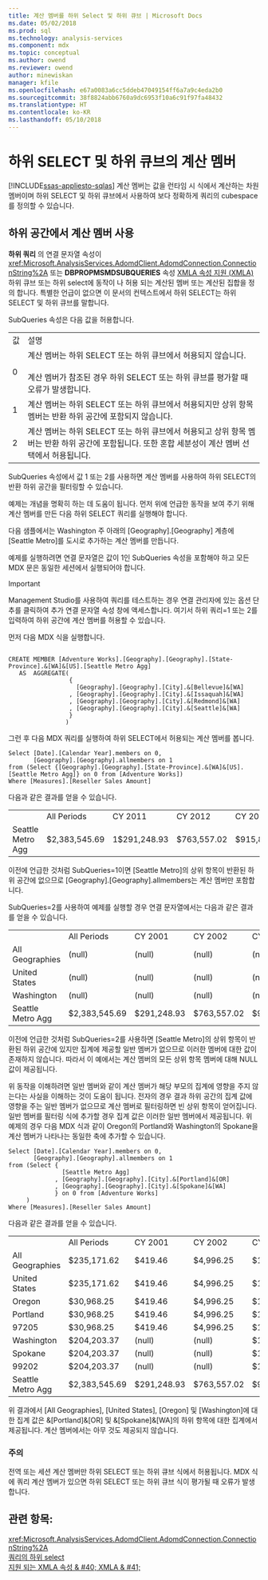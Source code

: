 ```yaml
---
title: 계산 멤버를 하위 Select 및 하위 큐브 | Microsoft Docs
ms.date: 05/02/2018
ms.prod: sql
ms.technology: analysis-services
ms.component: mdx
ms.topic: conceptual
ms.author: owend
ms.reviewer: owend
author: minewiskan
manager: kfile
ms.openlocfilehash: e67a0083a6cc5ddeb47049154ff6a7a9c4eda2b0
ms.sourcegitcommit: 38f8824abb6760a9dc6953f10a6c91f97fa48432
ms.translationtype: HT
ms.contentlocale: ko-KR
ms.lasthandoff: 05/10/2018
---
```

# <a name="calculated-members-in-subselects-and-subcubes"></a>하위 SELECT 및 하위 큐브의 계산 멤버
[!INCLUDE[ssas-appliesto-sqlas](../../../includes/ssas-appliesto-sqlas.md)]
  계산 멤버는 값을 런타임 시 식에서 계산하는 차원 멤버이며 하위 SELECT 및 하위 큐브에서 사용하여 보다 정확하게 쿼리의 cubespace를 정의할 수 있습니다.  
  
## <a name="enabling-calculated-members-in-the-subspace"></a>하위 공간에서 계산 멤버 사용  
 **하위 쿼리** 의 연결 문자열 속성이 <xref:Microsoft.AnalysisServices.AdomdClient.AdomdConnection.ConnectionString%2A> 또는 **DBPROPMSMDSUBQUERIES** 속성 [XMLA 속성 지원 &#40;XMLA&#41; ](../../../analysis-services/xmla/xml-elements-properties/propertylist-element-supported-xmla-properties.md)하위 큐브 또는 하위 select에 동작이 나 허용 되는 계산된 멤버 또는 계산된 집합을 정의 합니다. 특별한 언급이 없으면 이 문서의 컨텍스트에서 하위 SELECT는 하위 SELECT 및 하위 큐브를 말합니다.  
  
 SubQueries 속성은 다음 값을 허용합니다.  
  
|||  
|-|-|  
|값|설명|  
|0|계산 멤버는 하위 SELECT 또는 하위 큐브에서 허용되지 않습니다.<br /><br /> 계산 멤버가 참조된 경우 하위 SELECT 또는 하위 큐브를 평가할 때 오류가 발생합니다.|  
|1|계산 멤버는 하위 SELECT 또는 하위 큐브에서 허용되지만 상위 항목 멤버는 반환 하위 공간에 포함되지 않습니다.|  
|2|계산 멤버는 하위 SELECT 또는 하위 큐브에서 허용되고 상위 항목 멤버는 반환 하위 공간에 포함됩니다. 또한 혼합 세분성이 계산 멤버 선택에서 허용됩니다.|  
  
 SubQueries 속성에서 값 1 또는 2를 사용하면 계산 멤버를 사용하여 하위 SELECT의 반환 하위 공간을 필터링할 수 있습니다.  
  
 예제는 개념을 명확히 하는 데 도움이 됩니다. 먼저 위에 언급한 동작을 보여 주기 위해 계산 멤버를 만든 다음 하위 SELECT 쿼리를 실행해야 합니다.  
  
 다음 샘플에서는 Washington 주 아래의 [Geography].[Geography] 계층에 [Seattle Metro]를 도시로 추가하는 계산 멤버를 만듭니다.  
  
 예제를 실행하려면 연결 문자열은 값이 1인 SubQueries 속성을 포함해야 하고 모든 MDX 문은 동일한 세션에서 실행되어야 합니다.  
  
> [!IMPORTANT]  
>  Management Studio를 사용하여 쿼리를 테스트하는 경우 연결 관리자에 있는 옵션 단추를 클릭하여 추가 연결 문자열 속성 창에 액세스합니다. 여기서 하위 쿼리=1 또는 2를 입력하여 하위 공간에 계산 멤버를 허용할 수 있습니다.  
  
 먼저 다음 MDX 식을 실행합니다.  
  
```  
  
CREATE MEMBER [Adventure Works].[Geography].[Geography].[State-Province].&[WA]&[US].[Seattle Metro Agg]   
   AS  AGGREGATE(   
                 {   
                   [Geography].[Geography].[City].&[Bellevue]&[WA]  
                 , [Geography].[Geography].[City].&[Issaquah]&[WA]  
                 , [Geography].[Geography].[City].&[Redmond]&[WA]  
                 , [Geography].[Geography].[City].&[Seattle]&[WA]  
                 }  
                )    
```  
  
 그런 후 다음 MDX 쿼리를 실행하여 하위 SELECT에서 허용되는 계산 멤버를 봅니다.  
  
```  
Select [Date].[Calendar Year].members on 0,  
       [Geography].[Geography].allmembers on 1  
from (Select {[Geography].[Geography].[State-Province].&[WA]&[US].[Seattle Metro Agg]} on 0 from [Adventure Works])  
Where [Measures].[Reseller Sales Amount]  
```  
  
 다음과 같은 결과를 얻을 수 있습니다.  
  
|||||||  
|-|-|-|-|-|-|  
||All Periods|CY 2011|CY 2012|CY 2013|CY 2014|  
|Seattle Metro Agg|$2,383,545.69|1$291,248.93|$763,557.02|$915,832.36|$412,907.37|  
  
 이전에 언급한 것처럼 SubQueries=1이면 [Seattle Metro]의 상위 항목이 반환된 하위 공간에 없으므로 [Geography].[Geography].allmembers는 계산 멤버만 포함합니다.  
  
 SubQueries=2를 사용하여 예제를 실행할 경우 연결 문자열에서는 다음과 같은 결과를 얻을 수 있습니다.  
  
|||||||  
|-|-|-|-|-|-|  
||All Periods|CY 2001|CY 2002|CY 2003|CY 2004|  
|All Geographies|(null)|(null)|(null)|(null)|(null)|  
|United States|(null)|(null)|(null)|(null)|(null)|  
|Washington|(null)|(null)|(null)|(null)|(null)|  
|Seattle Metro Agg|$2,383,545.69|$291,248.93|$763,557.02|$915,832.36|$412,907.37|  
  
 이전에 언급한 것처럼 SubQueries=2를 사용하면 [Seattle Metro]의 상위 항목이 반환된 하위 공간에 있지만 집계에 제공할 일반 멤버가 없으므로 이러한 멤버에 대한 값이 존재하지 않습니다. 따라서 이 예에서는 계산 멤버의 모든 상위 항목 멤버에 대해 NULL 값이 제공됩니다.  
  
 위 동작을 이해하려면 일반 멤버와 같이 계산 멤버가 해당 부모의 집계에 영향을 주지 않는다는 사실을 이해하는 것이 도움이 됩니다. 전자의 경우 결과 하위 공간의 집계 값에 영향을 주는 일반 멤버가 없으므로 계산 멤버로 필터링하면 빈 상위 항목이 얻어집니다. 일반 멤버를 필터링 식에 추가할 경우 집계 값은 이러한 일반 멤버에서 제공됩니다. 위 예제의 경우 다음 MDX 식과 같이 Oregon의 Portland와 Washington의 Spokane을 계산 멤버가 나타나는 동일한 축에 추가할 수 있습니다.  
  
```  
Select [Date].[Calendar Year].members on 0,  
       [Geography].[Geography].allmembers on 1  
from (Select {  
               [Seattle Metro Agg]  
             , [Geography].[Geography].[City].&[Portland]&[OR]  
             , [Geography].[Geography].[City].&[Spokane]&[WA]  
             } on 0 from [Adventure Works]  
     )  
Where [Measures].[Reseller Sales Amount]  
```  
  
 다음과 같은 결과를 얻을 수 있습니다.  
  
|||||||  
|-|-|-|-|-|-|  
||All Periods|CY 2001|CY 2002|CY 2003|CY 2004|  
|All Geographies|$235,171.62|$419.46|$4,996.25|$131,788.82|$97,967.09|  
|United States|$235,171.62|$419.46|$4,996.25|$131,788.82|$97,967.09|  
|Oregon|$30,968.25|$419.46|$4,996.25|$17,442.97|$8,109.56|  
|Portland|$30,968.25|$419.46|$4,996.25|$17,442.97|$8,109.56|  
|97205|$30,968.25|$419.46|$4,996.25|$17,442.97|$8,109.56|  
|Washington|$204,203.37|(null)|(null)|$114,345.85|$89,857.52|  
|Spokane|$204,203.37|(null)|(null)|$114,345.85|$89,857.52|  
|99202|$204,203.37|(null)|(null)|$114,345.85|$89,857.52|  
|Seattle Metro Agg|$2,383,545.69|$291,248.93|$763,557.02|$915,832.36|$412,907.37|  
  
 위 결과에서 [All Geographies], [United States], [Oregon] 및 [Washington]에 대한 집계 값은 &[Portland]&[OR] 및 &[Spokane]&[WA]의 하위 항목에 대한 집계에서 제공됩니다. 계산 멤버에서는 아무 것도 제공되지 않습니다.  
  
### <a name="remarks"></a>주의  
 전역 또는 세션 계산 멤버만 하위 SELECT 또는 하위 큐브 식에서 허용됩니다. MDX 식에 쿼리 계산 멤버가 있으면 하위 SELECT 또는 하위 큐브 식이 평가될 때 오류가 발생합니다.  
  
## <a name="see-also"></a>관련 항목:  
 <xref:Microsoft.AnalysisServices.AdomdClient.AdomdConnection.ConnectionString%2A>   
 [쿼리의 하위 select](../../../analysis-services/multidimensional-models/mdx/subselects-in-queries.md)   
 [지원 되는 XMLA 속성 & #40; XMLA & #41;](../../../analysis-services/xmla/xml-elements-properties/propertylist-element-supported-xmla-properties.md)  
  
  
